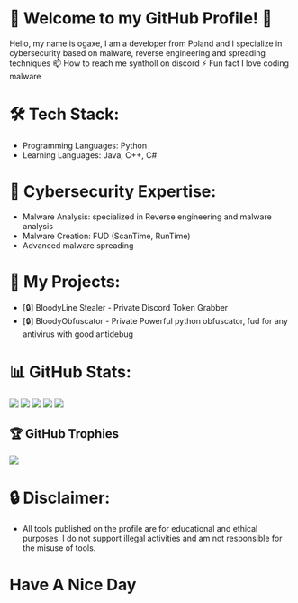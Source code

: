 # 👾 Welcome to my GitHub Profile! 👾
Hello, my name is ogaxe, I am a developer from Poland and I specialize in cybersecurity based on malware, reverse engineering and spreading techniques
📫 How to reach me syntholl on discord
⚡ Fun fact I love coding malware

# 🛠️ Tech Stack:
  - Programming Languages: Python
  - Learning Languages: Java, C++, C#
  
# 🎁 Cybersecurity Expertise:
  - Malware Analysis: specialized in Reverse engineering and malware analysis
  - Malware Creation: FUD (ScanTime, RunTime)
  - Advanced malware spreading

# 📌 My Projects:
  - [🔒] BloodyLine Stealer - Private Discord Token Grabber
  - [🔒] BloodyObfuscator - Private Powerful python obfuscator, fud for any antivirus with good antidebug

# 📊 GitHub Stats:
![](https://github-readme-stats.vercel.app/api?username=ogxae&theme=radical&hide_border=false&include_all_commits=false&count_private=false)
![](https://github-readme-stats-sigma-five.vercel.app/api?username=ogxae&theme=radical&hide_border=false&include_all_commits=false&count_private=false)
![](https://github-readme-streak-stats.herokuapp.com/?user=ogxae&theme=radical&hide_border=false)
![](https://github-readme-stats.vercel.app/api/top-langs/?username=ogxae&theme=radical&hide_border=false&include_all_commits=false&count_private=false&layout=compact)
![](https://github-readme-stats-sigma-five.vercel.app/api/top-langs/?username=ogxae&theme=radical&hide_border=false&include_all_commits=false&count_private=false&layout=compact)

## 🏆 GitHub Trophies
![](https://github-profile-trophy.vercel.app/?username=ogxae&theme=radical&no-frame=false&no-bg=false&margin-w=4)

# 🔒 Disclaimer:
  - All tools published on the profile are for educational and ethical purposes. I do not support illegal activities and am not responsible for the misuse of tools.

# Have A Nice Day
